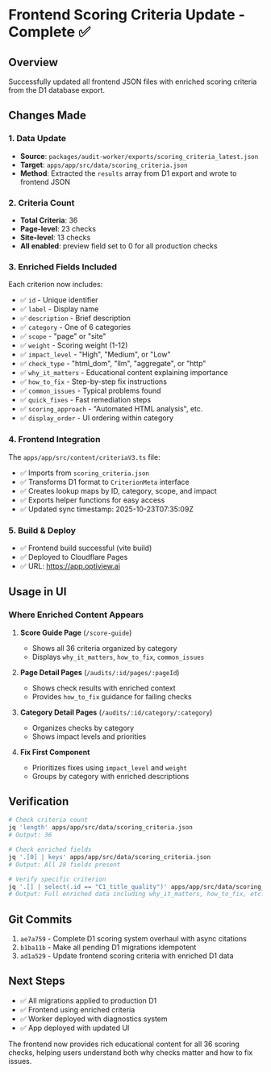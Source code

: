 # Frontend Scoring Criteria Update - Complete ✅

## Overview
Successfully updated all frontend JSON files with enriched scoring criteria from the D1 database export.

## Changes Made

### 1. Data Update
- **Source**: `packages/audit-worker/exports/scoring_criteria_latest.json`
- **Target**: `apps/app/src/data/scoring_criteria.json`
- **Method**: Extracted the `results` array from D1 export and wrote to frontend JSON

### 2. Criteria Count
- **Total Criteria**: 36
- **Page-level**: 23 checks
- **Site-level**: 13 checks
- **All enabled**: preview field set to 0 for all production checks

### 3. Enriched Fields Included
Each criterion now includes:
- ✅ `id` - Unique identifier
- ✅ `label` - Display name
- ✅ `description` - Brief description
- ✅ `category` - One of 6 categories
- ✅ `scope` - "page" or "site"
- ✅ `weight` - Scoring weight (1-12)
- ✅ `impact_level` - "High", "Medium", or "Low"
- ✅ `check_type` - "html_dom", "llm", "aggregate", or "http"
- ✅ `why_it_matters` - Educational content explaining importance
- ✅ `how_to_fix` - Step-by-step fix instructions
- ✅ `common_issues` - Typical problems found
- ✅ `quick_fixes` - Fast remediation steps
- ✅ `scoring_approach` - "Automated HTML analysis", etc.
- ✅ `display_order` - UI ordering within category

### 4. Frontend Integration
The `apps/app/src/content/criteriaV3.ts` file:
- ✅ Imports from `scoring_criteria.json`
- ✅ Transforms D1 format to `CriterionMeta` interface
- ✅ Creates lookup maps by ID, category, scope, and impact
- ✅ Exports helper functions for easy access
- ✅ Updated sync timestamp: 2025-10-23T07:35:09Z

### 5. Build & Deploy
- ✅ Frontend build successful (vite build)
- ✅ Deployed to Cloudflare Pages
- ✅ URL: https://app.optiview.ai

## Usage in UI

### Where Enriched Content Appears
1. **Score Guide Page** (`/score-guide`)
   - Shows all 36 criteria organized by category
   - Displays `why_it_matters`, `how_to_fix`, `common_issues`

2. **Page Detail Pages** (`/audits/:id/pages/:pageId`)
   - Shows check results with enriched context
   - Provides `how_to_fix` guidance for failing checks

3. **Category Detail Pages** (`/audits/:id/category/:category`)
   - Organizes checks by category
   - Shows impact levels and priorities

4. **Fix First Component**
   - Prioritizes fixes using `impact_level` and `weight`
   - Groups by category with enriched descriptions

## Verification

```bash
# Check criteria count
jq 'length' apps/app/src/data/scoring_criteria.json
# Output: 36

# Check enriched fields
jq '.[0] | keys' apps/app/src/data/scoring_criteria.json
# Output: All 28 fields present

# Verify specific criterion
jq '.[] | select(.id == "C1_title_quality")' apps/app/src/data/scoring_criteria.json
# Output: Full enriched data including why_it_matters, how_to_fix, etc.
```

## Git Commits
1. `ae7a759` - Complete D1 scoring system overhaul with async citations
2. `b1ba11b` - Make all pending D1 migrations idempotent
3. `ad1a529` - Update frontend scoring criteria with enriched D1 data

## Next Steps
- ✅ All migrations applied to production D1
- ✅ Frontend using enriched criteria
- ✅ Worker deployed with diagnostics system
- ✅ App deployed with updated UI

The frontend now provides rich educational content for all 36 scoring checks, helping users understand both why checks matter and how to fix issues.
